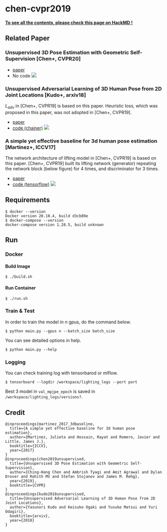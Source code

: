 # chen-cvpr2019
**[To see all the contents, please check this page on HackMD !](https://hackmd.io/@BFfHyumSTF6-Uy3zSgDrPw/Sy1R91wLu)**

## Related Paper
### Unsupervised 3D Pose Estimation with Geometric Self-Supervision [Chen+, CVPR20]
* [paper](https://arxiv.org/pdf/1904.04812.pdf)
* No code
![](https://i.imgur.com/SLD7X9a.png)
### Unsupervised Adversarial Learning of 3D Human Pose from 2D Joint Locations [Kudo+, arxiv18]
$L_{adv}$ in [Chen+, CVPR19] is based on this paper. Heuristic loss, which was proposed in this paper, was not adopted in [Chen+, CVPR19].
* [paper](https://github.com/DwangoMediaVillage/3dpose_gan)
* [code (chainer)](https://github.com/DwangoMediaVillage/3dpose_gan)
![](https://i.imgur.com/i56UOFw.png)

### A simple yet effective baseline for 3d human pose estimation [Martinez+, ICCV17]
The network architecture of lifting model in [Chen+, CVPR19] is based on this paper.
[Chen+, CVPR19] built its lifting network (generator) repeating the network block (below figure) for 4 times, and discriminator for 3 times.
* [paper](https://arxiv.org/abs/1705.03098)
* [code (tensorflow)](https://github.com/una-dinosauria/3d-pose-baseline)
![](https://i.imgur.com/Zbs8nJM.png)

## Requirements
```
$ docker --version
Docker version 20.10.4, build d3cb89e
$ docker-compose --version
docker-compose version 1.28.5, build unknown
```
## Run
### Docker
#### Build Image
```
$ ./build.sh
```
#### Run Container
```
$ ./run.sh
```
### Train & Test
In order to train the model in $n$ gpus, do the command below.
```
$ python main.py --gpus n --batch_size batch_size
```
You can see detailed options in help.
```
$ python main.py --help
```
### Logging
You can check training log with tensorbarod or mlflow.
```
$ tensorboard --logdir /workspace/lighting_logs --port port
```
Best 3 model in `val_mpjpe_epoch` is saved in `/workspace/lighting_logs/versions?`.
## Credit
```
@inproceedings{martinez_2017_3dbaseline,
  title={A simple yet effective baseline for 3d human pose estimation},
  author={Martinez, Julieta and Hossain, Rayat and Romero, Javier and Little, James J.},
  booktitle={ICCV},
  year={2017}
}
@inproceedings{chen2019unsupervised,
  title={Unsupervised 3D Pose Estimation with Geometric Self-Supervision}, 
  author={Ching-Hang Chen and Ambrish Tyagi and Amit Agrawal and Dylan Drover and Rohith MV and Stefan Stojanov and James M. Rehg},
  year={2019},
  booktitle={CVPR}
}
@inproceedings{kudo2018unsupervised,
  title={Unsupervised Adversarial Learning of 3D Human Pose from 2D Joint Locations}, 
  author={Yasunori Kudo and Keisuke Ogaki and Yusuke Matsui and Yuri Odagiri},
  booktitle={arxiv},
  year={2018}
}
```